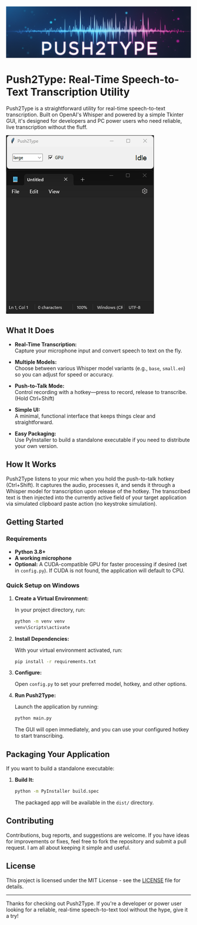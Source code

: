 ![Push2Type Logo](media/Push2Type.png)

# Push2Type: Real-Time Speech-to-Text Transcription Utility

Push2Type is a straightforward utility for real-time speech-to-text transcription. Built on OpenAI's Whisper and powered by a simple Tkinter GUI, it's designed for developers and PC power users who need reliable, live transcription without the fluff.

![Push2Type Demo](media/demo.gif)

## What It Does

- **Real-Time Transcription:**  
  Capture your microphone input and convert speech to text on the fly.
  
- **Multiple Models:**  
  Choose between various Whisper model variants (e.g., `base`, `small.en`) so you can adjust for speed or accuracy.
  
- **Push-to-Talk Mode:**  
  Control recording with a hotkey—press to record, release to transcribe. (Hold Ctrl+Shift)
  
- **Simple UI:**  
  A minimal, functional interface that keeps things clear and straightforward.
  
- **Easy Packaging:**  
  Use PyInstaller to build a standalone executable if you need to distribute your own version.

## How It Works

Push2Type listens to your mic when you hold the push-to-talk hotkey (Ctrl+Shift). It captures the audio, processes it, and sends it through a Whisper model for transcription upon release of the hotkey. The transcribed text is then injected into the currently active field of your target application via simulated clipboard paste action (no keystroke simulation).

## Getting Started

### Requirements
- **Python 3.8+**
- **A working microphone**
- **Optional:** A CUDA-compatible GPU for faster processing if desired (set in `config.py`). If CUDA is not found, the application will default to CPU.

### Quick Setup on Windows

1. **Create a Virtual Environment:**

   In your project directory, run:
   ```bash
   python -m venv venv
   venv\Scripts\activate
   ```

2. **Install Dependencies:**

   With your virtual environment activated, run:
   ```bash
   pip install -r requirements.txt
   ```

3. **Configure:**

   Open `config.py` to set your preferred model, hotkey, and other options.

4. **Run Push2Type:**

   Launch the application by running:
   ```bash
   python main.py
   ```
   The GUI will open immediately, and you can use your configured hotkey to start transcribing.

## Packaging Your Application

If you want to build a standalone executable:

1. **Build It:**
   ```bash
   python -m PyInstaller build.spec
   ```
   The packaged app will be available in the `dist/` directory.

## Contributing

Contributions, bug reports, and suggestions are welcome. If you have ideas for improvements or fixes, feel free to fork the repository and submit a pull request. I am all about keeping it simple and useful.

## License

This project is licensed under the MIT License - see the [LICENSE](LICENSE) file for details.

---

Thanks for checking out Push2Type. If you're a developer or power user looking for a reliable, real-time speech-to-text tool without the hype, give it a try! 
